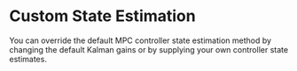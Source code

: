 # **Custom State Estimation**

You can override the default MPC controller state estimation method by changing the default Kalman gains or by supplying your own controller state estimates.

